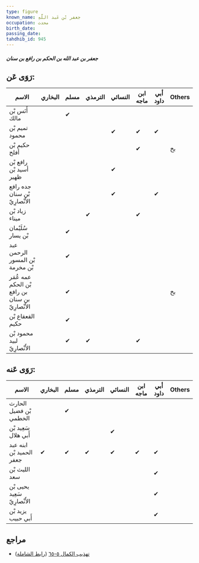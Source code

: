 ```yaml
---
type: figure
known_name: جعفر بْن عَبد اللَّهِ
occupation: محدث
birth_date:
passing_date:
tahdhib_id: 945
---
```

##### جعفر بن عبد الله بن الحكم بن رافع بن سنان

## رَوَى عَن:
| الاسم                                            | البخاري | مسلم | الترمذي | النسائي | ابن ماجه | أبي داود | Others |
| ------------------------------------------------ | ------- | ---- | ------- | ------- | -------- | -------- | ------ |
| أَنَس بْن مالك                                   |         | ✔    |         |         |          |          |        |
| تميم بْن محمود                                   |         |      |         | ✔       | ✔        | ✔        |        |
| حكيم بْن أفلح                                    |         |      |         |         | ✔        |          | بخ     |
| رافع بْن أسيد بْن ظهير                           |         |      |         | ✔       |          |          |        |
| جده رافع بْن سنان الأَنْصارِيّ                   |         |      |         | ✔       |          | ✔        |        |
| زياد بْن ميناء                                   |         |      | ✔       |         | ✔        |          |        |
| سُلَيْمان بْن يسار                               |         | ✔    |         |         |          |          |        |
| عبد الرحمن بْن المسور بْن مخرمة                  |         | ✔    |         |         |          |          |        |
| عمه عُمَر بْن الحكم بن رافع بن سنان الأَنْصارِيّ |         | ✔    |         |         |          |          | بخ     |
| القعقاع بْن حكيم                                 |         | ✔    |         |         |          |          |        |
| محمود بْن لبيد الأَنْصارِيّ                      |         | ✔    | ✔       |         | ✔        |          |        |
## رَوَى عَنه:
| الاسم                        | البخاري | مسلم | الترمذي | النسائي | ابن ماجه | أبي داود | Others |
| ---------------------------- | ------- | ---- | ------- | ------- | -------- | -------- | ------ |
| الحارث بْن فضيل الخطمي       |         | ✔    |         |         |          |          |        |
| سَعِيد بْن أَبي هلال         |         |      |         | ✔       |          |          |        |
| ابنه عبد الحميد بْن جعفر     | ✔       | ✔    | ✔       | ✔       | ✔        | ✔        |        |
| الليث بْن سعد                |         |      |         |         |          | ✔        |        |
| يحيى بْن سَعِيد الأَنْصارِيّ |         |      |         |         |          | ✔        |        |
| يزيد بْن أَبي حبيب           |         |      |         |         |          | ✔        |        |
## مراجع
- [تهذيب الكمال ٥-٦٥](obsidian://open?vault=Tahdhib-al-Kamal&file=Figures/٩٤٥-جعفر%20بن%20عبد%20الله%20بن%20الحكم%20بن%20رافع%20بن%20سنان) ([رابط الشاملة](https://shamela.ws/book/3722/2143))